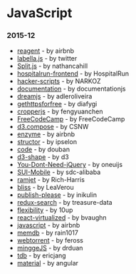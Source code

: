 # JavaScript

### 2015-12
- [reagent](https://github.com/airbnb/reagent) - by airbnb
- [labella.js](https://github.com/twitter/labella.js) - by twitter
- [Split.js](https://github.com/nathancahill/Split.js) - by nathancahill
- [hospitalrun-frontend](https://github.com/HospitalRun/hospitalrun-frontend) - by HospitalRun
- [hacker-scripts](https://github.com/NARKOZ/hacker-scripts) - by NARKOZ
- [documentation](https://github.com/documentationjs/documentation) - by documentationjs
- [dreamjs](https://github.com/adleroliveira/dreamjs) - by adleroliveira
- [gethttpsforfree](https://github.com/diafygi/gethttpsforfree) - by diafygi
- [cropperjs](https://github.com/fengyuanchen/cropperjs) - by fengyuanchen
- [FreeCodeCamp](https://github.com/FreeCodeCamp/FreeCodeCamp) - by FreeCodeCamp
- [d3.compose](https://github.com/CSNW/d3.compose) - by CSNW
- [enzyme](https://github.com/airbnb/enzyme) - by airbnb
- [structor](https://github.com/ipselon/structor) - by ipselon
- [code](https://github.com/douban/code) - by douban
- [d3-shape](https://github.com/d3/d3-shape) - by d3
- [You-Dont-Need-jQuery](https://github.com/oneuijs/You-Dont-Need-jQuery) - by oneuijs
- [SUI-Mobile](https://github.com/sdc-alibaba/SUI-Mobile) - by sdc-alibaba
- [ramjet](https://github.com/Rich-Harris/ramjet) - by Rich-Harris
- [bliss](https://github.com/LeaVerou/bliss) - by LeaVerou
- [publish-please](https://github.com/inikulin/publish-please) - by inikulin
- [redux-search](https://github.com/treasure-data/redux-search) - by treasure-data
- [flexibility](https://github.com/10up/flexibility) - by 10up
- [react-virtualized](https://github.com/bvaughn/react-virtualized) - by bvaughn
- [javascript](https://github.com/airbnb/javascript) - by airbnb
- [memdb](https://github.com/rain1017/memdb) - by rain1017
- [webtorrent](https://github.com/feross/webtorrent) - by feross
- [minggeJS](https://github.com/drduan/minggeJS) - by drduan
- [tdb](https://github.com/ericjang/tdb) - by ericjang
- [material](https://github.com/angular/material) - by angular
